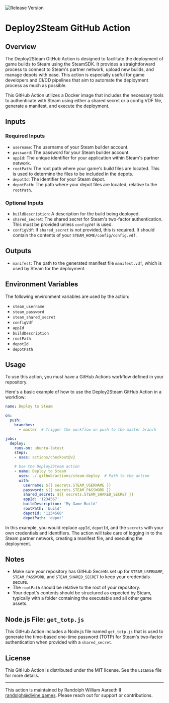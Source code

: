 ![Release Version](https://img.shields.io/github/v/release/Bioblaze/deploy2steam)

# Deploy2Steam GitHub Action

## Overview

The Deploy2Steam GitHub Action is designed to facilitate the deployment of game builds to Steam using the SteamSDK. It provides a straightforward process to connect to Steam's partner network, upload new builds, and manage depots with ease. This action is especially useful for game developers and CI/CD pipelines that aim to automate the deployment process as much as possible.

This GitHub Action utilizes a Docker image that includes the necessary tools to authenticate with Steam using either a shared secret or a config VDF file, generate a manifest, and execute the deployment.

## Inputs

### Required Inputs

- `username`: The username of your Steam builder account.
- `password`: The password for your Steam builder account.
- `appId`: The unique identifier for your application within Steam's partner network.
- `rootPath`: The root path where your game's build files are located. This is used to determine the files to be included in the depots.
- `depotId`: The identifier for your Steam depot.
- `depotPath`: The path where your depot files are located, relative to the `rootPath`.

### Optional Inputs

- `buildDescription`: A description for the build being deployed.
- `shared_secret`: The shared secret for Steam's two-factor authentication. This must be provided unless `configVdf` is used.
- `configVdf`: If `shared_secret` is not provided, this is required. It should contain the contents of your `STEAM_HOME/config/config.vdf`.

## Outputs

- `manifest`: The path to the generated manifest file `manifest.vdf`, which is used by Steam for the deployment.

## Environment Variables

The following environment variables are used by the action:

- `steam_username`
- `steam_password`
- `steam_shared_secret`
- `configVdf`
- `appId`
- `buildDescription`
- `rootPath`
- `depotId`
- `depotPath`

## Usage

To use this action, you must have a GitHub Actions workflow defined in your repository.

Here's a basic example of how to use the Deploy2Steam GitHub Action in a workflow:

```yaml
name: Deploy to Steam

on:
  push:
    branches:
      - master  # Trigger the workflow on push to the master branch

jobs:
  deploy:
    runs-on: ubuntu-latest
    steps:
    - uses: actions/checkout@v2

    # Use the Deploy2Steam action
    - name: Deploy to Steam
      uses: ./.github/actions/steam-deploy  # Path to the action
      with:
        username: ${{ secrets.STEAM_USERNAME }}
        password: ${{ secrets.STEAM_PASSWORD }}
        shared_secret: ${{ secrets.STEAM_SHARED_SECRET }}
        appId: '1234567'
        buildDescription: 'My Game Build'
        rootPath: 'build'
        depotId: '1234568'
        depotPath: 'depot'
```

In this example, you would replace `appId`, `depotId`, and the `secrets` with your own credentials and identifiers. The action will take care of logging in to the Steam partner network, creating a manifest file, and executing the deployment.

## Notes

- Make sure your repository has GitHub Secrets set up for `STEAM_USERNAME`, `STEAM_PASSWORD`, and `STEAM_SHARED_SECRET` to keep your credentials secure.
- The `rootPath` should be relative to the root of your repository.
- Your depot's contents should be structured as expected by Steam, typically with a folder containing the executable and all other game assets.

## Node.js File: `get_totp.js`

This GitHub Action includes a Node.js file named `get_totp.js` that is used to generate the time-based one-time password (TOTP) for Steam's two-factor authentication when provided with a `shared_secret`.

## License

This GitHub Action is distributed under the MIT license. See the `LICENSE` file for more details.


---


This action is maintained by Randolph William Aarseth II <randolph@divine.games>. Please reach out for support or contributions.